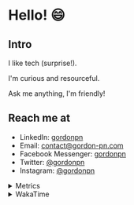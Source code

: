 # Hello! 😄

## Intro

I like tech (surprise!).

I'm curious and resourceful.

Ask me anything, I'm friendly!

## Reach me at

- LinkedIn: [gordonpn](https://www.linkedin.com/in/gordonpn/)
- Email: [contact@gordon-pn.com](mailto:contact@gordon-pn.com)
- Facebook Messenger: [gordonpn](https://www.messenger.com/t/Gordonpn)
- Twitter: [@gordonpn](https://twitter.com/Gordonpn)
- Instagram: [@gordonpn](https://www.instagram.com/gordonpn/)

<details>
  <summary>Metrics</summary>

  <img align="center" src="https://github.com/gordonpn/gordonpn/blob/master/github-metrics.svg" alt="GitHub Metrics">

</details>

<details>
  <summary>WakaTime</summary>

  <!--START_SECTION:waka-->
📊 **This Week I Spent My Time On** 

```text
💬 Programming Languages: 
Java                     8 hrs 5 mins        ████████████████████████░   94.88 % 
XML                      10 mins             █░░░░░░░░░░░░░░░░░░░░░░░░   02.01 % 
Makefile                 7 mins              ░░░░░░░░░░░░░░░░░░░░░░░░░   01.41 % 
Brazil Dependency Config 4 mins              ░░░░░░░░░░░░░░░░░░░░░░░░░   00.88 % 
Markdown                 2 mins              ░░░░░░░░░░░░░░░░░░░░░░░░░   00.49 % 

🔥 Editors: 
Intellijidea             8 hrs 32 mins       █████████████████████████   100.00 % 
```


 Last Updated on 07/02/2024 10:19:08 UTC
<!--END_SECTION:waka-->
</details>
